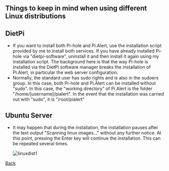 ## Things to keep in mind when using different Linux distributions

## DietPi

- If you want to install both Pi-hole and Pi.Alert, use the installation script provided by me to install both services. If you have already installed Pi-hole via "dietpi-software", uninstall it and then install it again using my installation script. The background here is that the way Pi-hole is installed via the DietPi software manager breaks the installation of Pi.Alert, in particular the web server configuration.
- Normally, the standard user has sudo rights and is also in the sudoers group. In this case, both Pi-hole and Pi.Alert can be installed without "sudo". In this case, the "working directory" of Pi.Alert is the folder "/home/[username]/pialert". In the event that the installation was carried out with "sudo", it is "/root/pialert"

## Ubuntu Server

- It may happen that during the installation, the installation pauses after the text output "Scanning linux images..." without any further notice. At this point, pressing the Enter key will continue the installation. This can be repeated several times.
  
  ![linuxdist1][linuxdist1] 


[Back](https://github.com/leiweibau/Pi.Alert#installation)


[linuxdist1]: https://raw.githubusercontent.com/leiweibau/Pi.Alert/assets/install_hints_linuxdist.png       "linuxdist1"